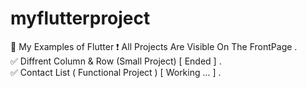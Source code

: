 # myflutterproject

💙 My Examples of Flutter 
❗ All Projects Are Visible On The FrontPage .                              
✅ Diffrent Column & Row (Small Project) [ Ended ] .                                   
✅ Contact List ( Functional Project ) [ Working ... ] .                           
